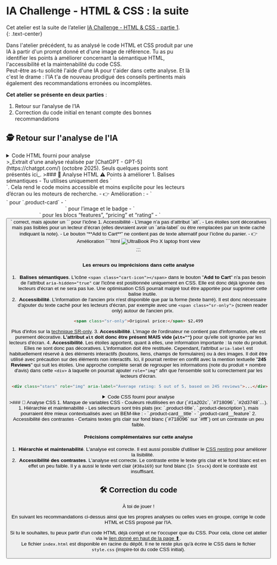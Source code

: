 # IA Challenge - HTML & CSS : la suite

Cet atelier est la suite de l’atelier [IA Challenge - HTML & CSS - partie 1](https://wildcodeschool.github.io/workshop-dev-ia-challenge-html-css-part-1/).  
{: .text-center}

Dans l'atelier précédent, tu as analysé le code HTML et CSS produit par une IA à partir d'un prompt donné et d'une image de référence.
Tu as pu identifier les points à améliorer concernant la sémantique HTML, l'accessibilité et la maintenabilité du code CSS.  
Peut-être as-tu solicité l'aide d'une IA pour t'aider dans cette analyse. Et là c'est le drame : l'IA t'a de nouveau prodigué des conseils pertinents mais également des recommandations erronées ou incomplètes.

**Cet atelier se présente en deux parties** :
1. Retour sur l’analyse de l’IA
2. Correction du code initial en tenant compte des bonnes recommandations



## 🕵  Retour sur l'analyse de l'IA
 
<details markdown="1">
<summary>Code HTML fourni pour analyse</summary>
Nettoyage effectué en amont par rapport au [code initial](https://github.com/WildCodeSchool/workshop-dev-ia-challenge-html-css-part-1/blob/main/index.html) :
- L'image de l'ordinateur portable (`.product-image`) réalisée en CSS a été remplacée par une image réelle.
- Le CSS a été extrait dans un fichier séparé.

```html
<!DOCTYPE html>
<html lang="fr">

<head>
  <meta charset="UTF-8">
  <meta name="viewport" content="width=device-width, initial-scale=1.0">
  <title>UltraBook Pro X - High-Performance Laptop</title>
  <link rel="stylesheet" href="./style.css">
</head>

<body>
  <div class="product-card">
    <div class="hot-sale-badge">HOT SALE</div>

    <img class="product-image" src="https://picsum.photos/id/0/600/400">


    <div class="product-info">
      <div class="product-category">HIGH-PERFORMANCE LAPTOP</div>
      <h1 class="product-title">UltraBook Pro X</h1>
      <p class="product-description">
        Cutting-edge performance with Intel Core i9, 32GB RAM, and a 1TB SSD in a sleek, lightweight design.
      </p>

      <div class="product-features">
        <div class="feature">
          <span class="feature-highlight">4K Display</span>
        </div>
        <div class="feature">
          <span class="feature-highlight">16-Hour Battery</span>
        </div>
        <div class="feature">
          <span class="feature-highlight">Thunderbolt 4</span>
        </div>
      </div>

      <div class="pricing-section">
        <div class="price-container">
          <span class="original-price">$2,499</span>
          <span class="current-price">$1,999</span>
        </div>
        <button class="add-to-cart-btn">
          <span class="cart-icon"></span>
          Add to Cart
        </button>
      </div>

      <div class="product-rating">
        <div class="stars">
          <div class="star"></div>
          <div class="star"></div>
          <div class="star"></div>
          <div class="star"></div>
          <div class="star"></div>
          <span class="reviews-count">245 Reviews</span>
        </div>
        <div class="stock-status">In Stock</div>
      </div>
    </div>
  </div>
</body>

</html>
```
</details>
>_Extrait d'une analyse réalisée par [ChatGPT - GPT-5](https://chatgpt.com/) (octobre 2025). Seuls quelques points sont présentés ici_.  
>### 🧩 Analyse HTML  
⚠️ Points à améliorer
1. Balises sémantiques
- Tu utilises uniquement des `<div>`. Cela rend le code moins accessible et moins explicite pour les lecteurs d’écran ou les moteurs de recherche.
- 👉 Amélioration :
  - `<article>` pour `.product-card`
  - `<header>` pour l’image et le badge
  - `<section>` pour les blocs “features”, “pricing” et “rating”
  - `<button>` correct, mais ajouter un `<span aria-hidden="true">` pour l’icône
1. Accessibilité
   - L’image n’a pas d’attribut `alt`.
   - Les étoiles sont décoratives mais pas lisibles pour un lecteur d’écran (elles devraient avoir un `aria-label` ou être remplacées par un texte caché indiquant la note).
   - Le bouton “**Add to Cart**” ne contient pas de texte alternatif pour l’icône du panier.
   - 👉 Amélioration
   ```html
    <img src="..." alt="UltraBook Pro X laptop front view">
    <div class="stars" aria-label="Rated 5 out of 5 stars">...</div>
  ```

#### Les erreurs ou imprécisions dans cette analyse  
1. **Balises sémantiques**. L'icône `<span class="cart-icon"></span>` dans le bouton "**Add to Cart**" n'a pas besoin de l'attribut `aria-hidden="true"` car l'icône est positionnée uniquement en CSS. Elle est donc déjà ignorée des lecteurs d'écran et ne sera pas lue. Une optimisation CSS pourrait malgré tout être apportée pour supprimer cette balise inutile. 
2. **Accessibilité**. L'information de l'ancien prix n'est disponible que par la forme (texte barré). Il est donc nécessaire d'ajouter du texte caché pour les lecteurs d'écran, par exemple avec une `<span class="sr-only">` (screen reader only) autour de l'ancien prix.
```html
<span class="sr-only">Original price:</span> $2,499
```
Plus d'infos sur la [technique SR-only](https://webaim.org/techniques/css/invisiblecontent/).
3. **Accessibilité**. L'image de l'ordinateur ne contient pas d'information, elle est purement décorative. **L'attribut `alt` doit donc être présent MAIS vide (`alt=""`)** pour qu'elle soit ignorée par les lecteurs d'écran.
4. **Accessibilité**. Les étoiles apportent, quant à elles, une information importante : la note du produit. Elles ne sont donc pas décoratives. L'information doit être restituée. Cependant, l'attribut `aria-label` est habituellement réservé à des éléments interactifs (boutons, liens, champs de formulaires) ou à des images. Il doit être utilisé avec précaution sur des éléments non interactifs. Ici, il pourrait rentrer en conflit avec la mention textuelle "**245 Reviews**" qui suit les étoiles.
Une approche complète serait de regrouper les informations (note du produit + nombre d'avis) dans cette `<div>` à laquelle on pourrait ajouter `role="img"` afin que l'ensemble soit lu correctement par les lecteurs d'écran.
  ```html
   <div class="stars" role="img" aria-label="Average rating: 5 out of 5, based on 245 reviews">...</div>
  ```

<details markdown="1">
<summary>Code CSS fourni pour analyse</summary>
Nettoyage effectué en amont par rapport au [code initial](https://github.com/WildCodeSchool/workshop-dev-ia-challenge-html-css-part-1/blob/main/index.html) :
- L'image de l'ordinateur portable (`.product-image`) réalisée en CSS a été remplacée par une image réelle avec des propriétés CSS (`width`, `height`, `object-fit` définies).

```css
* {
  margin: 0;
  padding: 0;
  box-sizing: border-box;
}

body {
  font-family: 'Inter', -apple-system, BlinkMacSystemFont, sans-serif;
  background: linear-gradient(135deg, #f5f7fa 0%, #c3cfe2 100%);
  min-height: 100vh;
  display: flex;
  align-items: center;
  justify-content: center;
  padding: 20px;
}

.product-card {
  max-width: 720px;
  background: white;
  border-radius: 24px;
  box-shadow: 0 30px 60px rgba(0, 0, 0, 0.1);
  overflow: hidden;
  position: relative;
  transition: transform 0.3s ease, box-shadow 0.3s ease;
}

.product-card:hover {
  transform: translateY(-5px);
  box-shadow: 0 40px 80px rgba(0, 0, 0, 0.15);
}

.hot-sale-badge {
  position: absolute;
  top: 20px;
  right: 20px;
  background: linear-gradient(135deg, #e53e3e, #c53030);
  color: white;
  padding: 8px 20px;
  border-radius: 20px;
  font-weight: 700;
  font-size: 12px;
  letter-spacing: 1px;
  z-index: 10;
  box-shadow: 0 4px 15px rgba(229, 62, 62, 0.4);
  animation: pulse 2s infinite;
}

@keyframes pulse {
  0%, 100% {
    transform: scale(1);
  }

  50% {
    transform: scale(1.05);
  }
}

.product-image {
  width: 100%;
  height: 280px;
  object-fit: cover;
}

.product-info {
  padding: 40px;
}

.product-category {
  color: #718096;
  font-size: 14px;
  font-weight: 600;
  text-transform: uppercase;
  letter-spacing: 1px;
  margin-bottom: 10px;
}

.product-title {
  font-size: 36px;
  font-weight: 800;
  color: #1a202c;
  margin-bottom: 20px;
  line-height: 1.2;
}

.product-description {
  color: #4a5568;
  font-size: 18px;
  line-height: 1.6;
  margin-bottom: 30px;
}

.product-features {
  display: flex;
  gap: 30px;
  margin-bottom: 30px;
  flex-wrap: wrap;
}

.feature {
  text-align: center;
  color: #718096;
  font-weight: 500;
  font-size: 14px;
}

.feature-highlight {
  display: block;
  color: #2d3748;
  font-weight: 700;
  font-size: 16px;
  margin-bottom: 4px;
}

.pricing-section {
  display: flex;
  align-items: center;
  justify-content: space-between;
  margin-bottom: 25px;
}

.price-container {
  display: flex;
  align-items: baseline;
  gap: 15px;
}

.original-price {
  color: #a0aec0;
  text-decoration: line-through;
  font-size: 18px;
}

.current-price {
  color: #1a202c;
  font-size: 42px;
  font-weight: 900;
}

.add-to-cart-btn {
  background: linear-gradient(135deg, #2d3748, #1a202c);
  color: white;
  border: none;
  padding: 15px 30px;
  border-radius: 12px;
  font-size: 16px;
  font-weight: 700;
  cursor: pointer;
  transition: all 0.3s ease;
  display: flex;
  align-items: center;
  gap: 10px;
  box-shadow: 0 10px 25px rgba(45, 55, 72, 0.3);
}

.add-to-cart-btn:hover {
  background: linear-gradient(135deg, #1a202c, #0f1419);
  transform: translateY(-2px);
  box-shadow: 0 15px 35px rgba(45, 55, 72, 0.4);
}

.cart-icon {
  width: 20px;
  height: 20px;
  background: currentColor;
  mask: url('data:image/svg+xml,<svg xmlns="http://www.w3.org/2000/svg" fill="none" viewBox="0 0 24 24" stroke="currentColor"><path stroke-linecap="round" stroke-linejoin="round" stroke-width="2" d="M3 3h2l.4 2M7 13h10l4-8H5.4m0 0L7 13m0 0l-1.1 5.4M7 13v6a2 2 0 002 2h6a2 2 0 002-2v-6m-8 0h8"/></svg>') center/contain no-repeat;
  -webkit-mask: url('data:image/svg+xml,<svg xmlns="http://www.w3.org/2000/svg" fill="none" viewBox="0 0 24 24" stroke="currentColor"><path stroke-linecap="round" stroke-linejoin="round" stroke-width="2" d="M3 3h2l.4 2M7 13h10l4-8H5.4m0 0L7 13m0 0l-1.1 5.4M7 13v6a2 2 0 002 2h6a2 2 0 002-2v-6m-8 0h8"/></svg>') center/contain no-repeat;
}

.product-rating {
  display: flex;
  align-items: center;
  justify-content: space-between;
}

.stars {
  display: flex;
  gap: 2px;
}

.star {
  width: 20px;
  height: 20px;
  background: linear-gradient(135deg, #f6e05e, #ecc94b);
  clip-path: polygon(50% 0%, 61% 35%, 98% 35%, 68% 57%, 79% 91%, 50% 70%, 21% 91%, 32% 57%, 2% 35%, 39% 35%);
}

.reviews-count {
  color: #718096;
  font-size: 14px;
  margin-left: 10px;
}

.stock-status {
  color: #38a169;
  font-weight: 600;
  font-size: 14px;
}

@media (max-width: 768px) {
  .product-card {
    margin: 10px;
  }

  .product-info {
    padding: 30px 20px;
  }

  .product-title {
    font-size: 28px;
  }

  .product-features {
    gap: 15px;
  }

  .pricing-section {
    flex-direction: column;
    align-items: flex-start;
    gap: 20px;
  }

  .current-price {
    font-size: 32px;
  }
}
```
</details>
>### 🎨 Analyse CSS
1. Manque de variables CSS
- Couleurs réutilisées en dur (`#1a202c`, `#718096`, `#2d3748`…).
1. Hiérarchie et maintenabilité
- Les sélecteurs sont très plats (ex: `.product-title`, `.product-description`), mais pourraient être mieux contextualisés avec un BEM-like :
  - `.product-card__title`
  - `.product-card__feature`
2. Accessibilité des contrastes
   - Certains textes gris clair sur fond blanc (`#718096` sur `#fff`) ont un contraste un peu faible.

#### Précisions complémentaires sur cette analyse
1. **Hiérarchie et maintenabilité**. L'analyse est correcte. Il est aussi possible d'utiliser le [CSS nesting](https://developer.mozilla.org/en-US/docs/Web/CSS/CSS_nesting/Using_CSS_nesting) pour améliorer la lisibilité.
2. **Accessibilité des contrastes**. L'analyse est correcte. Le contraste entre le texte gris clair et le fond blanc est en effet un peu faible. Il y a aussi le texte vert clair (`#38a169`) sur fond blanc (`In Stock`) dont le contraste est insuffisant.

## 🛠️ Correction du code
À toi de jouer !

En suivant les recommandations ci-dessus ainsi que tes propres analyses ou celles vues en groupe, corrige le code HTML et CSS proposé par l'IA.

Si tu le souhaites, tu peux partir d'un code HTML déjà corrigé et ne t'occuper que du CSS. Pour cela, clone cet atelier via le <a href="#input-clone">lien donné en haut de la page ⬆<i class="bi bi-code-slash"></i></a>.  
Le fichier `index.html` est disponible en racine du dépôt. Il ne te reste plus qu'à écrire le CSS dans le fichier `style.css` (inspire-toi du code CSS initial).